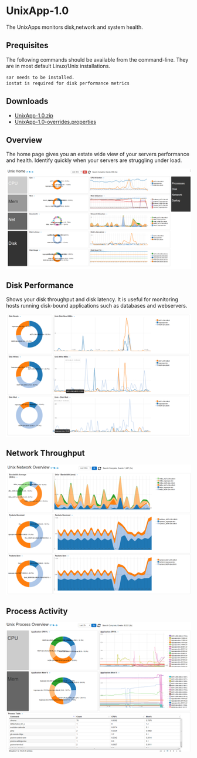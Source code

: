 UnixApp-1.0
===========

The UnixApps monitors disk,network and system health.

## Prequisites

The following commands should be available from the command-line. They are in most default Linux/Unix installations. 

	sar needs to be installed.
	iostat is required for disk performance metrics 

## Downloads 

 * [UnixApp-1.0.zip](https://github.com/logscape/unixapp/raw/master/dist/UnixApp-1.0.zip)
 * [UnixApp-1.0-overrides.properties](https://www.google.com)


## Overview

The home page gives you an estate wide view of your servers performance and health. Identify quickly when your servers are struggling under load. 

![](docs/images/unx_home_0.png) 

## Disk Performance

Shows your disk throughput and disk latency. It is useful for monitoring hosts running disk-bound applications such as databases and webservers. 

![](docs/images/unx_disk_0.png) 

## Network Throughput 



![](docs/images/unx_network_0.png) 
## Process Activity  

![](docs/images/unx_process_0.png) 
